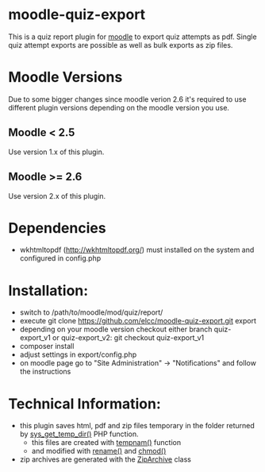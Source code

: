 moodle-quiz-export
==================

This is a quiz report plugin for [moodle](https://moodle.org/) to export quiz attempts as pdf. Single quiz attempt exports are possible as well as bulk exports as zip files.

# Moodle Versions
Due to some bigger changes since moodle verion 2.6 it's required to use different plugin versions depending on the moodle version you use.

## Moodle < 2.5
Use version 1.x of this plugin.

## Moodle >= 2.6
Use version 2.x of this plugin.

# Dependencies
* wkhtmltopdf (http://wkhtmltopdf.org/) must installed on the system and configured in config.php

# Installation:
* switch to /path/to/moodle/mod/quiz/report/
* execute git clone https://github.com/elcc/moodle-quiz-export.git export
* depending on your moodle version checkout either branch quiz-export_v1 or quiz-export_v2: git checkout quiz-export_v1
* composer install 
* adjust settings in export/config.php
* on moodle page go to "Site Administration" -> "Notifications" and follow the instructions


# Technical Information:
* this plugin saves html, pdf and zip files temporary in the folder returned by [sys_get_temp_dir()](http://www.php.net/manual/en/function.sys-get-temp-dir.php) PHP function.
	* this files are created with [tempnam()](http://www.php.net/manual/en/function.tempnam.php) function
	* and modified with [rename()](http://mx2.php.net/manual/en/function.rename.php) and [chmod()](http://mx2.php.net/manual/en/function.chmod.php)
* zip archives are generated with the [ZipArchive](http://mx2.php.net/manual/en/class.ziparchive.php) class

